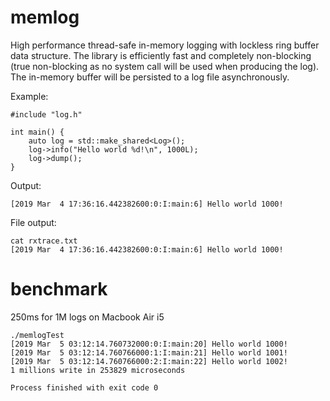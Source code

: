 # memlog
High performance thread-safe in-memory logging with lockless ring buffer data structure.
The library is efficiently fast and completely non-blocking (true non-blocking as no system call will be used when producing the log). The in-memory buffer will be persisted to a log file asynchronously.

Example:
```
#include "log.h"

int main() {
    auto log = std::make_shared<Log>();
    log->info("Hello world %d!\n", 1000L);
    log->dump();
}
```

Output:
```
[2019 Mar  4 17:36:16.442382600:0:I:main:6] Hello world 1000!
```

File output:
```
cat rxtrace.txt
[2019 Mar  4 17:36:16.442382600:0:I:main:6] Hello world 1000!
```

# benchmark

250ms for 1M logs on Macbook Air i5
```
./memlogTest
[2019 Mar  5 03:12:14.760732000:0:I:main:20] Hello world 1000!
[2019 Mar  5 03:12:14.760766000:1:I:main:21] Hello world 1001!
[2019 Mar  5 03:12:14.760766000:2:I:main:22] Hello world 1002!
1 millions write in 253829 microseconds

Process finished with exit code 0
```

